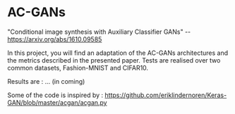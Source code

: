 # AC-GANs
"Conditional image synthesis with Auxiliary Classifier GANs" --  https://arxiv.org/abs/1610.09585 

In this project, you will find an adaptation of the AC-GANs architectures and the metrics described in the presented paper.
Tests are realised over two common datasets, Fashion-MNIST and CIFAR10.

Results are : 
... (in coming)


Some of the code is inspired by : 
https://github.com/eriklindernoren/Keras-GAN/blob/master/acgan/acgan.py
